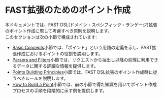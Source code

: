 [link-basics]:              basics.md
[link-parsers]:             parsers.md
[link-principles]:          principles.md
[link-construction]:        construction.md

# FAST拡張のためのポイント作成

本ドキュメントでは、FAST DSL(ドメイン・スペシフィック・ランゲージ)拡張のポイント作成に際して考慮すべき原則を説明します。  
このセクションは次の小節で構成されています:
* [Basic Concepts][link-basics]小節では、「ポイント」という用語の定義を示し、FAST拡張作成におけるポイントの役割を説明します。
* [Parsers and Filters][link-parsers]小節では、リクエストから抽出し以降の処理に利用できるデータに関する詳細な情報を提供します。
* [Points Building Principles][link-principles]小節では、FAST DSL拡張のポイント作成時に従うべきルールを説明します。
* [How to Build a Point][link-construction]小節では、前の小節で得た知識を用いてポイント作成プロセスの手順を段階的に示す例を提供します。